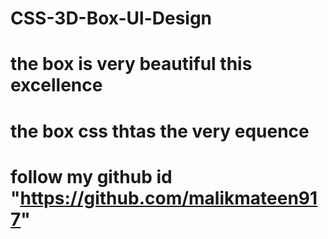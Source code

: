 # CSS-3D-Box-Ul-Design
# the box is very beautiful this excellence
# the box css thtas the very equence
# follow my github id "https://github.com/malikmateen917"
